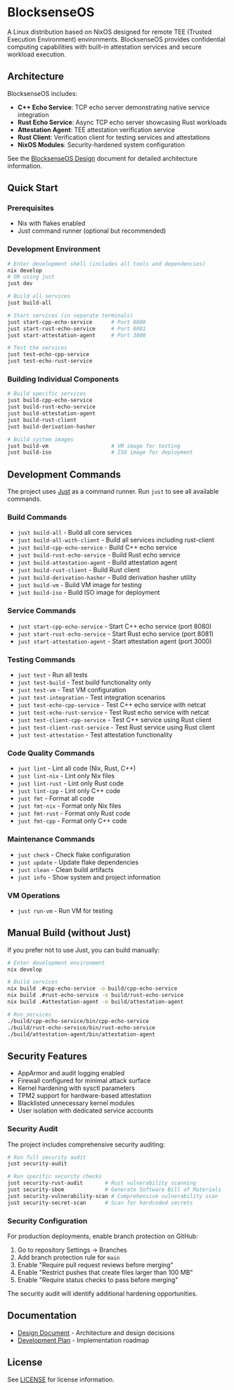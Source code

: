 # BlocksenseOS

A Linux distribution based on NixOS designed for remote TEE (Trusted Execution Environment) environments. BlocksenseOS provides confidential computing capabilities with built-in attestation services and secure workload execution.

## Architecture

BlocksenseOS includes:
- **C++ Echo Service**: TCP echo server demonstrating native service integration
- **Rust Echo Service**: Async TCP echo server showcasing Rust workloads  
- **Attestation Agent**: TEE attestation verification service
- **Rust Client**: Verification client for testing services and attestations
- **NixOS Modules**: Security-hardened system configuration

See the [BlocksenseOS Design](./docs/BlocksenseOS-Design.md) document for detailed architecture information.

## Quick Start

### Prerequisites
- Nix with flakes enabled
- Just command runner (optional but recommended)

### Development Environment
```bash
# Enter development shell (includes all tools and dependencies)
nix develop
# OR using just
just dev

# Build all services
just build-all

# Start services (in separate terminals)
just start-cpp-echo-service      # Port 8080
just start-rust-echo-service     # Port 8081
just start-attestation-agent     # Port 3000

# Test the services
just test-echo-cpp-service
just test-echo-rust-service
```

### Building Individual Components
```bash
# Build specific services
just build-cpp-echo-service
just build-rust-echo-service
just build-attestation-agent
just build-rust-client
just build-derivation-hasher

# Build system images
just build-vm                    # VM image for testing
just build-iso                   # ISO image for deployment
```

## Development Commands

The project uses [Just](https://github.com/casey/just) as a command runner. Run `just` to see all available commands.

### Build Commands
- `just build-all` - Build all core services
- `just build-all-with-client` - Build all services including rust-client
- `just build-cpp-echo-service` - Build C++ echo service
- `just build-rust-echo-service` - Build Rust echo service
- `just build-attestation-agent` - Build attestation agent
- `just build-rust-client` - Build Rust client
- `just build-derivation-hasher` - Build derivation hasher utility
- `just build-vm` - Build VM image for testing
- `just build-iso` - Build ISO image for deployment

### Service Commands
- `just start-cpp-echo-service` - Start C++ echo service (port 8080)
- `just start-rust-echo-service` - Start Rust echo service (port 8081)
- `just start-attestation-agent` - Start attestation agent (port 3000)

### Testing Commands
- `just test` - Run all tests
- `just test-build` - Test build functionality only
- `just test-vm` - Test VM configuration
- `just test-integration` - Test integration scenarios
- `just test-echo-cpp-service` - Test C++ echo service with netcat
- `just test-echo-rust-service` - Test Rust echo service with netcat
- `just test-client-cpp-service` - Test C++ service using Rust client
- `just test-client-rust-service` - Test Rust service using Rust client
- `just test-attestation` - Test attestation functionality

### Code Quality Commands
- `just lint` - Lint all code (Nix, Rust, C++)
- `just lint-nix` - Lint only Nix files
- `just lint-rust` - Lint only Rust code
- `just lint-cpp` - Lint only C++ code
- `just fmt` - Format all code
- `just fmt-nix` - Format only Nix files
- `just fmt-rust` - Format only Rust code
- `just fmt-cpp` - Format only C++ code

### Maintenance Commands
- `just check` - Check flake configuration
- `just update` - Update flake dependencies
- `just clean` - Clean build artifacts
- `just info` - Show system and project information

### VM Operations
- `just run-vm` - Run VM for testing

## Manual Build (without Just)

If you prefer not to use Just, you can build manually:

```bash
# Enter development environment
nix develop

# Build services
nix build .#cpp-echo-service -o build/cpp-echo-service
nix build .#rust-echo-service -o build/rust-echo-service
nix build .#attestation-agent -o build/attestation-agent

# Run services
./build/cpp-echo-service/bin/cpp-echo-service
./build/rust-echo-service/bin/rust-echo-service
./build/attestation-agent/bin/attestation-agent
```

## Security Features

- AppArmor and audit logging enabled
- Firewall configured for minimal attack surface
- Kernel hardening with sysctl parameters
- TPM2 support for hardware-based attestation
- Blacklisted unnecessary kernel modules
- User isolation with dedicated service accounts

### Security Audit

The project includes comprehensive security auditing:

```bash
# Run full security audit
just security-audit

# Run specific security checks
just security-rust-audit       # Rust vulnerability scanning
just security-sbom             # Generate Software Bill of Materials
just security-vulnerability-scan # Comprehensive vulnerability scan
just security-secret-scan      # Scan for hardcoded secrets
```

### Security Configuration

For production deployments, enable branch protection on GitHub:
1. Go to repository Settings → Branches
2. Add branch protection rule for `main`
3. Enable "Require pull request reviews before merging"
4. Enable "Restrict pushes that create files larger than 100 MB"
5. Enable "Require status checks to pass before merging"

The security audit will identify additional hardening opportunities.

## Documentation

- [Design Document](./docs/BlocksenseOS-Design.md) - Architecture and design decisions
- [Development Plan](./docs/BlocksenseOS-DevelopmentPlan.md) - Implementation roadmap

## License

See [LICENSE](./LICENSE) for license information.